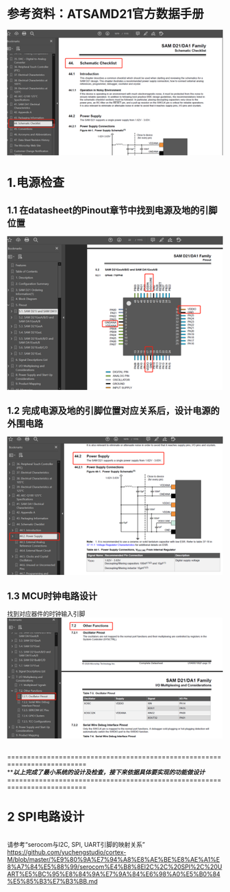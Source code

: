 
# 参考资料：ATSAMD21官方数据手册
![images](https://github.com/yuchengstudio/cortex-M/blob/master/cortex-m0%2B/SAMD21/reference/SAMD21_schematic_checklist_001.png)


# 1.电源检查
## 1.1 在datasheet的Pinout章节中找到电源及地的引脚位置
![images](https://github.com/yuchengstudio/cortex-M/blob/master/cortex-m0%2B/SAMD21/reference/SAMD21_schematic_checklist_002.png)

## 1.2 完成电源及地的引脚位置对应关系后，设计电源的外围电路
![images](https://github.com/yuchengstudio/cortex-M/blob/master/cortex-m0%2B/SAMD21/reference/SAMD21_schematic_checklist_003.png)


## 1.3 MCU时钟电路设计
找到对应器件的时钟输入引脚
![images](https://github.com/yuchengstudio/cortex-M/blob/master/cortex-m0%2B/SAMD21/reference/SAMD21_schematic_checklist_004.png)

<br/>==========================================================================
<br/>*****以上完成了最小系统的设计及检查，接下来依据具体要实现的功能做设计***
<br/>==========================================================================

# 2 SPI电路设计
<br/>请参考“serocom与I2C, SPI, UART引脚的映射关系”
<br/>https://github.com/yuchengstudio/cortex-M/blob/master/%E9%80%9A%E7%94%A8%E8%AE%BE%E8%AE%A1%E8%A7%84%E5%88%99/serocom%E4%B8%8EI2C%2C%20SPI%2C%20UART%E5%BC%95%E8%84%9A%E7%9A%84%E6%98%A0%E5%B0%84%E5%85%B3%E7%B3%BB.md
